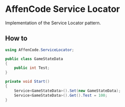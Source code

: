 # AffenCode Service Locator

Implementation of the Service Locator pattern.

## How to

```csharp
using AffenCode.ServiceLocator;
```

```csharp
public class GameStateData
{
    public int Test;
}

private void Start()
{
    Service<GameStateData>().Set(new GameStateData);
    Service<GameStateData>().Get().Test = 100;
}
```
